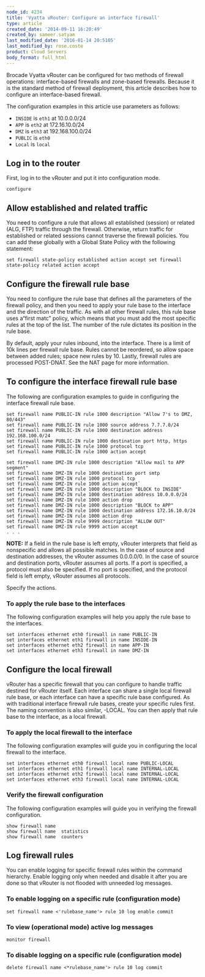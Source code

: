 ```yaml
---
node_id: 4234
title: 'Vyatta vRouter: Configure an interface firewall'
type: article
created_date: '2014-09-11 16:20:49'
created_by: sameer.satyam
last_modified_date: '2016-01-14 20:5105'
last_modified_by: rose.coste
product: Cloud Servers
body_format: full_html
---
```


Brocade Vyatta vRouter can be configured for two methods of firewall
operations: interface-based firewalls and zone-based firewalls. Because
it is the standard method of firewall deployment, this article describes
how to configure an interface-based firewall.

The configuration examples in this article use parameters as follows:

-   `INSIDE` is `eth1` at 10.0.0.0/24
-   `APP` is `eth2` at 172.16.10.0/24
-   `DMZ` is `eth3` at 192.168.100.0/24
-   `PUBLIC` is `eth0`
-   `Local` is `local`

Log in to the router
--------------------

First, log in to the vRouter and put it into configuration mode.

    configure

Allow established and related traffic
-------------------------------------

You need to configure a rule that allows all established (session) or
related (ALG, FTP) traffic through the firewall. Otherwise, return
traffic for established or related sessions cannot traverse the firewall
policies. You can add these globally with a Global State Policy with the
following statement:

    set firewall state-policy established action accept set firewall state-policy related action accept

Configure the firewall rule base
--------------------------------

You need to configure the rule base that defines all the parameters of
the firewall policy, and then you need to apply your rule base to the
interface and the direction of the traffic. As with all other firewall
rules, this rule base uses a&ldquo;first matc&rdquo; policy, which means that you
must add the most specific rules at the top of the list. The number of
the rule dictates its position in the rule base.

By default, apply your rules inbound, into the interface. There is a
limit of 10k lines per firewall rule base. Rules cannot be reordered, so
allow space between added rules; space new rules by 10. Lastly, firewall
rules are processed POST-DNAT. See the NAT page for more information.

To configure the interface firewall rule base
---------------------------------------------

The following are configuration examples to guide in configuring the
interface firewall rule base.

    set firewall name PUBLIC-IN rule 1000 description "Allow 7's to DMZ, 80/443"
    set firewall name PUBLIC-IN rule 1000 source address 7.7.7.0/24
    set firewall name PUBLIC-IN rule 1000 destination address 192.168.100.0/24
    set firewall name PUBLIC-IN rule 1000 destination port http, https
    set firewall name PUBLIC-IN rule 1000 protocol tcp
    set firewall name PUBLIC-IN rule 1000 action accept

    set firewall name DMZ-IN rule 1000 description "Allow mail to APP segment"
    set firewall name DMZ-IN rule 1000 destination port smtp
    set firewall name DMZ-IN rule 1000 protocol tcp
    set firewall name DMZ-IN rule 1000 action accept`
    set firewall name DMZ-IN rule 1000 description "BLOCK to INSIDE"
    set firewall name DMZ-IN rule 1000 destination address 10.0.0.0/24
    set firewall name DMZ-IN rule 1000 action drop
    set firewall name DMZ-IN rule 1000 description "BLOCK to APP"
    set firewall name DMZ-IN rule 1000 destination address 172.16.10.0/24
    set firewall name DMZ-IN rule 1000 action drop
    set firewall name DMZ-IN rule 9999 description "ALLOW OUT"
    set firewall name DMZ-IN rule 9999 action accept
    . . .

**NOTE:** If a field in the rule base is left empty, vRouter interprets
that field as nonspecific and allows all possible matches. In the case
of source and destination addresses, the vRouter assumes 0.0.0.0/0. In
the case of source and destination ports, vRouter assumes all ports. If
a port is specified, a protocol must also be specified. If no port is
specified, and the protocol field is left empty, vRouter assumes all
protocols.

Specify the actions.

### To apply the rule base to the interfaces

The following configuration examples will help you apply the rule base
to the interfaces.

    set interfaces ethernet eth0 firewall in name PUBLIC-IN
    set interfaces ethernet eth1 firewall in name INSIDE-IN
    set interfaces ethernet eth2 firewall in name APP-IN
    set interfaces ethernet eth3 firewall in name DMZ-IN

Configure the local firewall
----------------------------

vRouter has a specific firewall that you can configure to handle traffic
destined for vRouter itself. Each interface can share a single local
firewall rule base, or each interface can have a specific rule base
configured. As with traditional interface firewall rule bases, create
your specific rules first. The naming convention is also similar,
-LOCAL. You can then apply that rule base to the interface, as a local
firewall.

### To apply the local firewall to the interface

The following configuration examples will guide you in configuring the
local firewall to the interface.

    set interfaces ethernet eth0 firewall local name PUBLIC-LOCAL
    set interfaces ethernet eth1 firewall local name INTERNAL-LOCAL
    set interfaces ethernet eth2 firewall local name INTERNAL-LOCAL
    set interfaces ethernet eth3 firewall local name INTERNAL-LOCAL

### Verify the firewall configuration

The following configuration examples will guide you in verifying the
firewall configuration.

    show firewall name 
    show firewall name  statistics
    show firewall name  counters

Log firewall rules
------------------

You can enable logging for specific firewall rules within the command
hierarchy. Enable logging only when needed and disable it after you are
done so that vRouter is not flooded with unneeded log messages.

### To enable logging on a specific rule (configuration mode)

    set firewall name <'rulebase_name'> rule 10 log enable commit

### To view (operational mode) active log messages

    monitor firewall

### To disable logging on a specific rule (configuration mode)

    delete firewall name <*rulebase_name'> rule 10 log commit

